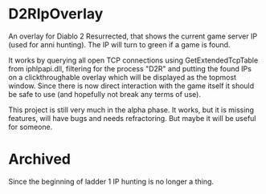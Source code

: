 # D2RIpOverlay
An overlay for Diablo 2 Resurrected, that shows the current game server IP (used for anni hunting).
The IP will turn to green if a game is found.

It works by querying all open TCP connections using GetExtendedTcpTable from iphlpapi.dll, filtering for the process "D2R" and putting the found IPs on a clickthroughable overlay which will be displayed as the topmost window.
Since there is now direct interaction with the game itself it should be safe to use (and hopefully not break any terms of use).

This project is still very much in the alpha phase. It works, but it is missing features, will have bugs and needs refractoring. But maybe it will be useful for someone.

# Archived
Since the beginning of ladder 1 IP hunting is no longer a thing.
